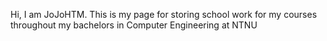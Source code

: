 Hi, I am JoJoHTM. This is my page for storing school work for my courses throughout my bachelors in Computer Engineering at NTNU


<!---
JoJoHTM/JoJoHTM is a ✨ special ✨ repository because its `README.md` (this file) appears on your GitHub profile.
You can click the Preview link to take a look at your changes.
--->

